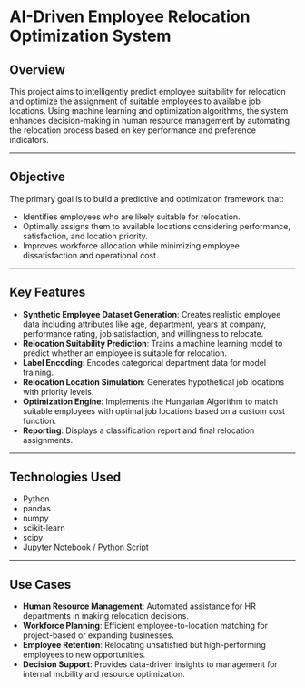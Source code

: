 # AI-Driven Employee Relocation Optimization System


## Overview

This project aims to intelligently predict employee suitability for relocation and optimize the assignment of suitable employees to available job locations. Using machine learning and optimization algorithms, the system enhances decision-making in human resource management by automating the relocation process based on key performance and preference indicators.

---

## Objective

The primary goal is to build a predictive and optimization framework that:

* Identifies employees who are likely suitable for relocation.
* Optimally assigns them to available locations considering performance, satisfaction, and location priority.
* Improves workforce allocation while minimizing employee dissatisfaction and operational cost.

---

## Key Features

* **Synthetic Employee Dataset Generation**: Creates realistic employee data including attributes like age, department, years at company, performance rating, job satisfaction, and willingness to relocate.
* **Relocation Suitability Prediction**: Trains a machine learning model to predict whether an employee is suitable for relocation.
* **Label Encoding**: Encodes categorical department data for model training.
* **Relocation Location Simulation**: Generates hypothetical job locations with priority levels.
* **Optimization Engine**: Implements the Hungarian Algorithm to match suitable employees with optimal job locations based on a custom cost function.
* **Reporting**: Displays a classification report and final relocation assignments.

---

## Technologies Used

* Python
* pandas
* numpy
* scikit-learn
* scipy
* Jupyter Notebook / Python Script

---

## Use Cases

* **Human Resource Management**: Automated assistance for HR departments in making relocation decisions.
* **Workforce Planning**: Efficient employee-to-location matching for project-based or expanding businesses.
* **Employee Retention**: Relocating unsatisfied but high-performing employees to new opportunities.
* **Decision Support**: Provides data-driven insights to management for internal mobility and resource optimization.
